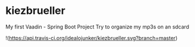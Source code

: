 # kiezbrueller
My first Vaadin - Spring Boot Project
Try to organize my mp3s on an sdcard

!(https://api.travis-ci.org/idealojunker/kiezbrueller.svg?branch=master)
